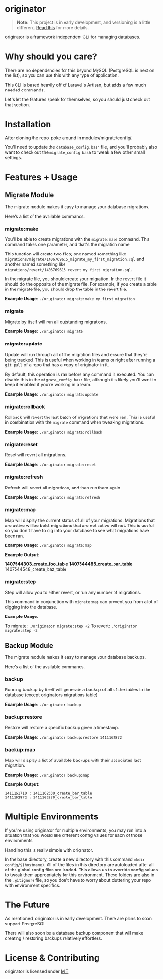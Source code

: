 # originator

> **Note:** This project is in early development, and versioning is a little different. [Read this](http://markup.im/#q4_cRZ1Q) for more details.

originator is a framework independent CLI for managing databases.

# Why should you care?

There are no dependencies for this beyond MySQL (PostgreSQL is next on the list), so you can use this with any type of application.

This CLI is based heavily off of Laravel's Artisan, but adds a few much needed commands.

Let's let the features speak for themselves, so you should just check out that section.

# Installation

After cloning the repo, poke around in modules/migrate/config/.

You'll need to update the `database_config.bash` file, and you'll probably also want to check out the `migrate_config.bash` to tweak a few other small settings.

# Features + Usage

## Migrate Module

The migrate module makes it easy to manage your database migrations.

Here's a list of the available commands.

### migrate:make

You'll be able to create migrations with the `migrate:make` command.  This command takes one parameter, and that's the migration name.

This function will create two files; one named something like `migrations/migrate/1406769615_migrate_my_first_migration.sql` and another named something like `migrations/revert/1406769615_revert_my_first_migration.sql`.

In the migrate file, you should create your migration.  In the revert file it should do the opposite of the migrate file.  For example, if you create a table in the migrate file, you should drop the table in the revert file.

**Example Usage**: `./originator migrate:make my_first_migration`

### migrate

Migrate by itself will run all outstanding migrations.

**Example Usage**: `./originator migrate`

### migrate:update

Update will run through all of the migration files and ensure that they're being tracked.  This is useful when working in teams or right after running a `git pull` of a repo that has a copy of originator in it.

By default, this operation is ran before any command is executed.  You can disable this in the `migrate_config.bash` file, although it's likely you'll want to keep it enabled if you're working in a team.

**Example Usage**: `./originator migrate:update`

### migrate:rollback

Rollback will revert the last batch of migrations that were ran.  This is useful in combination with the `migrate` command when tweaking migrations.

**Example Usage**: `./originator migrate:rollback`

### migrate:reset

Reset will revert all migrations.

**Example Usage**: `./originator migrate:reset`

### migrate:refresh

Refresh will revert all migrations, and then run them again.

**Example Usage**: `./originator migrate:refresh`

### migrate:map

Map will display the current status of all of your migrations.  Migrations that are active will be bold, migrations that are not active will not.  This is useful so you don't have to dig into your database to see what migrations have been ran.

**Example Usage**: `./originator migrate:map`

**Example Output**:

**1407544303_create_foo_table**
**1407544485_create_bar_table**
1407544548_create_baz_table

### migrate:step

Step will allow you to either revert, or run any number of migrations.

This command in conjunction with `migrate:map` can prevent you from a lot of digging into the database.

**Example Usage**:

To migrate: `./originator migrate:step +2`
To revert:  `./originator migrate:step -3`

## Backup Module

The migrate module makes it easy to manage your database backups.

Here's a list of the available commands.

### backup

Running backup by itself will generate a backup of all of the tables in the database (except originators migrations table).

**Example Usage**: `./originator backup`

### backup:restore

Restore will restore a specific backup given a timestamp.

**Example Usage**: `./originator backup:restore 1411162872`

### backup:map

Map will display a list of available backups with their associated last migration.

**Example Usage**: `./originator backup:map`

**Example Output**:

```
1411161710 : 1411162330_create_bar_table
1411162872 : 1411162330_create_bar_table
```

# Multiple Environments

If you're using originator for multiple environments, you may run into a situation that you would like different config values for each of those environments.

Handling this is really simple with originator.

In the base directory, create a new directory with this command `mkdir config/$(hostname)`.  All of the files in this directory are autoloaded after all of the global config files are loaded.  This allows us to override config values to tweak them appropriately for this environment.  These folders are also in the `.gitignore` file, so you don't have to worry about cluttering your repo with environment specifics.

# The Future

As mentioned, originator is in early development.  There are plans to soon support PostgreSQL.

There will also soon be a database backup component that will make creating / restoring backups relatively effortless.

# License & Contributing
originator is licensed under [MIT](license.md)

